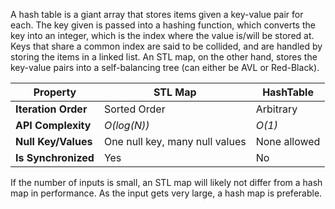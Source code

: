 A hash table is a giant array that stores items given a key-value pair for each. The key given is passed into a hashing function, which converts the key into an integer, which is the index where the value is/will be stored at. Keys that share a common index are said to be collided, and are handled by storing the items in a linked list. An STL map, on the other hand, stores the key-value pairs into a self-balancing tree (can either be AVL or Red-Black).

| Property            | STL Map                        | HashTable    |
| ------------------- | ------------------------------ | ------------ |
| **Iteration Order** | Sorted Order                   | Arbitrary    |
| **API Complexity**  | _O(log(N))_                    | _O(1)_       |
| **Null Key/Values** | One null key, many null values | None allowed |
| **Is Synchronized** | Yes                            | No           |

If the number of inputs is small, an STL map will likely not differ from a hash map in performance. As the input gets very large, a hash map is preferable.

